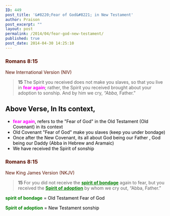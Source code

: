 ```yaml
---
ID: 449
post_title: '&#8220;Fear of God&#8221; in New Testament'
author: Praison
post_excerpt: ""
layout: post
permalink: /2014/04/fear-god-new-testament/
published: true
post_date: 2014-04-30 14:25:10
---
```

<div class="heading passage-class-0" style="color: #5c1101;">
<h3>Romans 8:15</h3>
<p class="txt-sm">New International Version (NIV)</p>

</div>
<div class="passage version-NIV result-text-style-normal text-html " style="color: #000000;">
<blockquote><span id="en-NIV-28132" class="text Rom-8-15"><span class="versenum" style="font-weight: bold;">15 </span>The Spirit you received does not make you slaves, so that you live in <span style="color: #ff00ff;"><strong>fear again</strong></span>; rather, the Spirit you received brought about your adoption to sonship. And by him we cry, <i>“Abba,</i> Father.”</span></blockquote>
<h2>Above Verse, In Its context,</h2>
<ul>
	<li><span style="color: #ff00ff;"><strong>fear again</strong></span>, refers to the "Fear of God" in the Old Testament (Old Covenant) in its context</li>
	<li>Old Covenant "Fear of God" make you slaves (keep you under bondage)</li>
	<li>Once after the New Covenant, its all about God being our Father , God being our Daddy (Abba in Hebrew and Aramaic)</li>
	<li>We have received the Spirit of sonship</li>
</ul>
<div class="heading passage-class-0" style="color: #5c1101;">
<h3>Romans 8:15</h3>
<p class="txt-sm">New King James Version (NKJV)</p>

</div>
<div class="passage version-NKJV result-text-style-normal text-html ">
<blockquote><span id="en-NKJV-28132" class="text Rom-8-15"><span class="versenum" style="font-weight: bold;">15 </span>For you did not receive the <span style="text-decoration: underline; color: #008000;"><strong>spirit of bondage</strong></span> again to fear, but you received the <span style="text-decoration: underline; color: #008000;"><strong>Spirit of adoption</strong></span> by whom we cry out, “Abba, Father.”</span></blockquote>
</div>
<span style="color: #008000;"><strong>spirit of bondage</strong></span> = Old Testament Fear of God

<span style="color: #008000;"><strong>Spirit of adoption</strong></span> = New Testament sonship

</div>